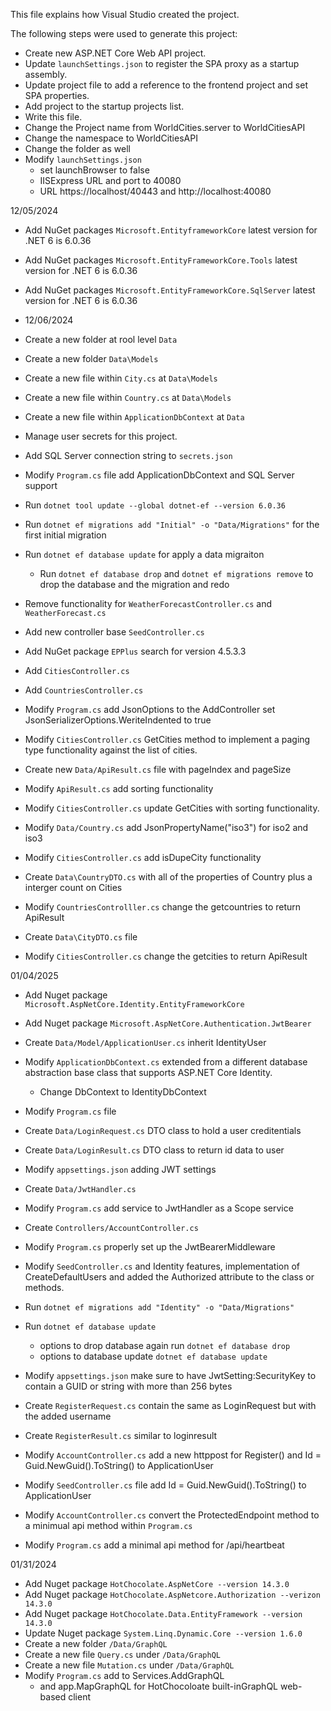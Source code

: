 This file explains how Visual Studio created the project.

The following steps were used to generate this project:
- Create new ASP\.NET Core Web API project.
- Update `launchSettings.json` to register the SPA proxy as a startup assembly.
- Update project file to add a reference to the frontend project and set SPA properties.
- Add project to the startup projects list.
- Write this file.
- Change the Project name from WorldCities.server to WorldCitiesAPI
- Change the namespace to WorldCitiesAPI
- Change the folder as well 
- Modify `launchSettings.json` 
	- set launchBrowser to false
	- IISExpress URL and port to 40080
	- URL https://localhost/40443 and http://localhost:40080

12/05/2024
- Add NuGet packages `Microsoft.EntityframeworkCore` latest version for .NET 6 is 6.0.36
- Add NuGet packages `Microsoft.EntityFrameworkCore.Tools` latest version for .NET 6 is 6.0.36
- Add NuGet packages `Microsoft.EntityFrameworkCore.SqlServer` latest version for .NET 6 is 6.0.36

- 12/06/2024
- Create a new folder at rool level `Data`
- Create a new folder `Data\Models`
- Create a new file within `City.cs` at `Data\Models`
- Create a new file within `Country.cs` at `Data\Models`
- Create a new file within `ApplicationDbContext` at `Data`
- Manage user secrets for this project. 
- Add SQL Server connection string to	`secrets.json`
- Modify `Program.cs` file add ApplicationDbContext and SQL Server support
- Run `dotnet tool update --global dotnet-ef --version 6.0.36`
- Run `dotnet ef migrations add "Initial" -o "Data/Migrations"` for the first initial migration
- Run `dotnet ef database update` for apply a data migraiton 
	- Run `dotnet ef database drop` and `dotnet ef migrations remove` to drop the database and the migration and redo
- Remove functionality for `WeatherForecastController.cs` and `WeatherForecast.cs`
- Add new controller base `SeedController.cs`
- Add NuGet package `EPPlus`  search for version 4.5.3.3
- Add `CitiesController.cs`
- Add `CountriesController.cs`
- Modify `Program.cs` add JsonOptions to the AddController set JsonSerializerOptions.WeriteIndented to true
- Modify `CitiesController.cs` GetCities method to implement a paging type functionality against the list of cities. 
- Create new `Data/ApiResult.cs` file with pageIndex and pageSize
- Modify `ApiResult.cs` add sorting functionality
- Modify `CitiesController.cs` update GetCities with sorting functionality.
- Modify `Data/Country.cs` add JsonPropertyName("iso3") for iso2 and iso3
- Modify `CitiesController.cs` add isDupeCity functionality
- Create `Data\CountryDTO.cs` with all of the properties of Country plus a interger count on Cities
- Modify `CountriesControlller.cs` change the getcountries to return ApiResult<CountryDTO>
- Create `Data\CityDTO.cs` file 
- Modify `CitiesController.cs` change the getcities to return ApiResult<CityDTO>

01/04/2025
- Add Nuget package `Microsoft.AspNetCore.Identity.EntityFrameworkCore`
- Add Nuget package `Microsoft.AspNetCore.Authentication.JwtBearer`
- Create `Data/Model/ApplicationUser.cs` inherit IdentityUser
- Modify `ApplicationDbContext.cs` extended from a different database abstraction base class that supports ASP.NET Core Identity.
	- Change DbContext to IdentityDbContext<ApplicationUser>
- Modify `Program.cs` file 
- Create `Data/LoginRequest.cs` DTO class to hold a user creditentials
- Create `Data/LoginResult.cs` DTO class to return id data to user 
- Modify `appsettings.json` adding JWT settings 
- Create `Data/JwtHandler.cs`
- Modify `Program.cs` add service to JwtHandler as a Scope service
- Create `Controllers/AccountController.cs` 
- Modify `Program.cs` properly set up the JwtBearerMiddleware
- Modify `SeedController.cs` and Identity features, implementation of CreateDefaultUsers and added the Authorized attribute to the class or methods.
- Run `dotnet ef migrations add "Identity" -o "Data/Migrations"`
- Run `dotnet ef database update`
	- options to drop database again run `dotnet ef database drop`
  - options to database update `dotnet ef database update`
- Modify `appsettings.json` make sure to have JwtSetting:SecurityKey to contain a GUID or string with more than 256 bytes
- Create `RegisterRequest.cs` contain the same as LoginRequest but with the added username
- Create `RegisterResult.cs` similar to loginresult
- Modify `AccountController.cs` add a new httppost for Register() and Id = Guid.NewGuid().ToString() to ApplicationUser
- Modify `SeedController.cs` file add Id = Guid.NewGuid().ToString() to ApplicationUser

- Modify `AccountController.cs` convert the ProtectedEndpoint method to a minimual api method within `Program.cs`
- Modify `Program.cs` add a minimal api method for /api/heartbeat


01/31/2024
- Add Nuget package `HotChocolate.AspNetCore --version 14.3.0`
- Add Nuget package `HotChocolate.AspNetcore.Authorization --verizon 14.3.0`
- Add Nuget package `HotChocolate.Data.EntityFramework --version 14.3.0`
- Update Nuget package `System.Linq.Dynamic.Core --version 1.6.0`
- Create a new folder	`/Data/GraphQL`
- Create a new file `Query.cs` under `/Data/GraphQL`
- Create a new file	`Mutation.cs` under `/Data/GraphQL`
- Modify `Program.cs` add to Services.AddGraphQL 
	- and app.MapGraphQL for HotChocoloate built-inGraphQL web-based client

